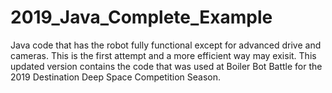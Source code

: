 # 2019_Java_Complete_Example
Java code that has the robot fully functional except for advanced drive and cameras.  This is the first attempt and a more efficient way may exisit. 
This updated version contains the code that was used at Boiler Bot Battle for the 2019 Destination Deep Space Competition Season.
